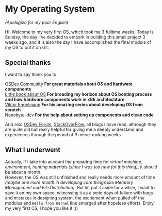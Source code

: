 # My Operating System
_(Apologize for my poor English)_ </br>

Hi! Welcome to my very first OS, which took me 3 fulltime weeks. Today is Sunday, the day I've decided to embark in building this small project 3 weeks ago, and it is also the day I have accomplished the final module of my OS to put it on Git.
## Special thanks
I want to say thank you to: </br>

[OSDev Community](https://wiki.osdev.org) __For great materials about OS and hardware components__ </br>
[Little book about OS](https://littleosbook.github.io/) __For broading my horizon about OS booting process and how hardware components work in x86 architechture__  </br>
[Viktor Engelmann](https://www.youtube.com/@writeyourownoperatingsystem) __For his amazing series about developing OS from scratch__ </br>
[Nanobyte-dev](https://www.youtube.com/@nanobyte-dev) __For the help about setting up components and clean code__ </br>

And also [OSDev Forum](https://forum.osdev.org/), [StackOverFlow](https://stackoverflow.com), all blogs I have read, although they are quite old but really helpful for giving me a deeply understand and experiences through the period of 3 nerve-racking weeks.

## What I underwent
Actually, if I take into account the preparing time for _virtual machine_, _environment_, _hunting materials_ _(since I was too new for this thing)_, it should be
about a month. </br> However, the OS was still unfinished and really needs more amount of time _(maybe one more month in developing core things like Memrory Management and File Distribution)_. But let put it aside for a while, I want to save it on my own space, witnessing it as a serie days of failure with bugs and mistakes in designing system, the excitement when pulled off the modules and `Hello from Kernel` line emerged after hopeless efforts. Enjoy my very first OS, I hope you like it :))
